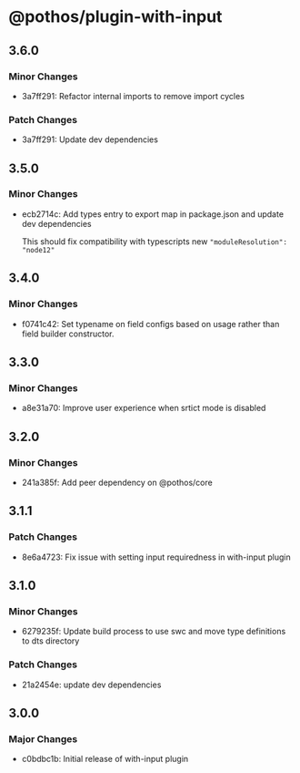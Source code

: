# @pothos/plugin-with-input

## 3.6.0

### Minor Changes

- 3a7ff291: Refactor internal imports to remove import cycles

### Patch Changes

- 3a7ff291: Update dev dependencies

## 3.5.0

### Minor Changes

- ecb2714c: Add types entry to export map in package.json and update dev dependencies

  This should fix compatibility with typescripts new `"moduleResolution": "node12"`

## 3.4.0

### Minor Changes

- f0741c42: Set typename on field configs based on usage rather than field builder constructor.

## 3.3.0

### Minor Changes

- a8e31a70: Improve user experience when srtict mode is disabled

## 3.2.0

### Minor Changes

- 241a385f: Add peer dependency on @pothos/core

## 3.1.1

### Patch Changes

- 8e6a4723: Fix issue with setting input requiredness in with-input plugin

## 3.1.0

### Minor Changes

- 6279235f: Update build process to use swc and move type definitions to dts directory

### Patch Changes

- 21a2454e: update dev dependencies

## 3.0.0

### Major Changes

- c0bdbc1b: Initial release of with-input plugin
